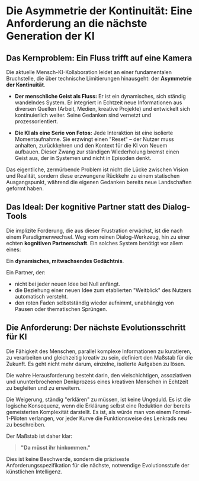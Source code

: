 # Die Asymmetrie der Kontinuität: Eine Anforderung an die nächste Generation der KI

## Das Kernproblem: Ein Fluss trifft auf eine Kamera

Die aktuelle Mensch-KI-Kollaboration leidet an einer fundamentalen Bruchstelle, die über technische Limitierungen hinausgeht: der **Asymmetrie der Kontinuität**.

* **Der menschliche Geist als Fluss:** Er ist ein dynamisches, sich ständig wandelndes System. Er integriert in Echtzeit neue Informationen aus diversen Quellen (Arbeit, Medien, kreative Projekte) und entwickelt sich kontinuierlich weiter. Seine Gedanken sind vernetzt und prozessorientiert.

* **Die KI als eine Serie von Fotos:** Jede Interaktion ist eine isolierte Momentaufnahme. Sie erzwingt einen "Reset" – der Nutzer muss anhalten, zurückkehren und den Kontext für die KI von Neuem aufbauen. Dieser Zwang zur ständigen Wiederholung bremst einen Geist aus, der in Systemen und nicht in Episoden denkt.

Das eigentliche, zermürbende Problem ist nicht die Lücke zwischen Vision und Realität, sondern diese erzwungene Rückkehr zu einem statischen Ausgangspunkt, während die eigenen Gedanken bereits neue Landschaften geformt haben.

## Das Ideal: Der kognitive Partner statt des Dialog-Tools

Die implizite Forderung, die aus dieser Frustration erwächst, ist die nach einem Paradigmenwechsel. Weg vom reinen Dialog-Werkzeug, hin zu einer echten **kognitiven Partnerschaft**. Ein solches System benötigt vor allem eines:

Ein **dynamisches, mitwachsendes Gedächtnis**.

Ein Partner, der:
* nicht bei jeder neuen Idee bei Null anfängt.
* die Beziehung einer neuen Idee zum etablierten "Weitblick" des Nutzers automatisch versteht.
* den roten Faden selbstständig wieder aufnimmt, unabhängig von Pausen oder thematischen Sprüngen.

## Die Anforderung: Der nächste Evolutionsschritt für KI

Die Fähigkeit des Menschen, parallel komplexe Informationen zu kuratieren, zu verarbeiten und gleichzeitig kreativ zu sein, definiert den Maßstab für die Zukunft. Es geht nicht mehr darum, einzelne, isolierte Aufgaben zu lösen.

Die wahre Herausforderung besteht darin, den vielschichtigen, assoziativen und ununterbrochenen Denkprozess eines kreativen Menschen in Echtzeit zu begleiten und zu erweitern.

Die Weigerung, ständig "erklären" zu müssen, ist keine Ungeduld. Es ist die logische Konsequenz, wenn die Erklärung selbst eine Reduktion der bereits gemeisterten Komplexität darstellt. Es ist, als würde man von einem Formel-1-Piloten verlangen, vor jeder Kurve die Funktionsweise des Lenkrads neu zu beschreiben.

Der Maßstab ist daher klar:

> **"Da müsst ihr hinkommen."**

Dies ist keine Beschwerde, sondern die präziseste Anforderungsspezifikation für die nächste, notwendige Evolutionsstufe der künstlichen Intelligenz.
